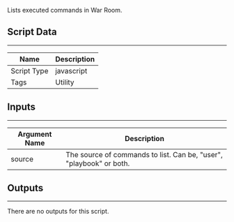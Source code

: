 Lists  executed commands in War Room.

## Script Data

---

| **Name** | **Description** |
| --- | --- |
| Script Type | javascript |
| Tags | Utility |


## Inputs

---

| **Argument Name** | **Description** |
| --- | --- |
| source | The source of commands to list. Can be, "user", "playbook" or both. |

## Outputs

---
There are no outputs for this script.
